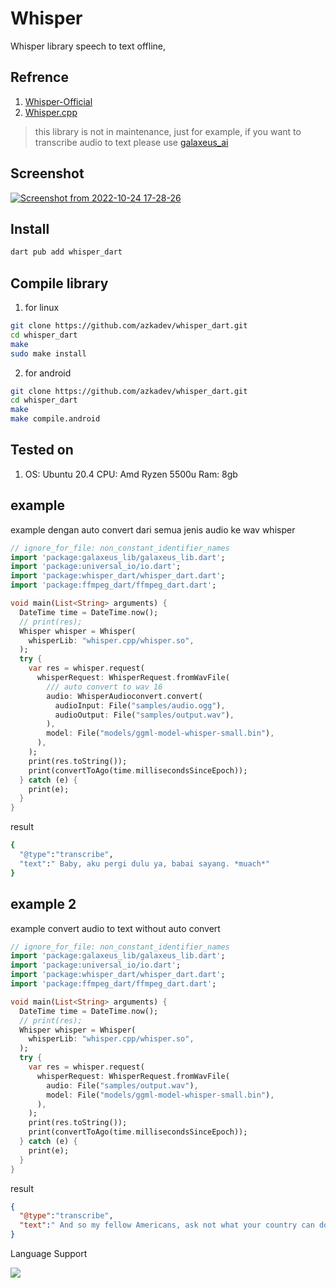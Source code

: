 # Whisper

Whisper library speech to text offline, 

## Refrence
1. [Whisper-Official](https://github.com/openai/whisper)
2. [Whisper.cpp](https://github.com/ggerganov/whisper.cpp)

> this library is not in maintenance, just for example, if you want to transcribe audio to text please use [galaxeus_ai](https://github.com/galaxeus/galaxeus-ai)

## Screenshot

[![Screenshot from 2022-10-24 17-28-26](https://user-images.githubusercontent.com/82513502/197506276-acd71547-5062-47c0-908c-95d3ed00b092.png)](https://www.youtube.com/watch?v=qQWPE3EvOS0)



## Install

```bash
dart pub add whisper_dart
```

## Compile library

1. for linux
```bash
git clone https://github.com/azkadev/whisper_dart.git
cd whisper_dart
make
sudo make install
```

2. for android
```bash
git clone https://github.com/azkadev/whisper_dart.git
cd whisper_dart
make
make compile.android
```

## Tested on
1. OS: Ubuntu 20.4
   CPU: Amd Ryzen 5500u
   Ram: 8gb

## example
example dengan auto convert dari semua jenis audio ke wav whisper

```dart
// ignore_for_file: non_constant_identifier_names
import 'package:galaxeus_lib/galaxeus_lib.dart';
import 'package:universal_io/io.dart';
import 'package:whisper_dart/whisper_dart.dart';
import 'package:ffmpeg_dart/ffmpeg_dart.dart';

void main(List<String> arguments) {
  DateTime time = DateTime.now(); 
  // print(res);
  Whisper whisper = Whisper(
    whisperLib: "whisper.cpp/whisper.so",
  );
  try {
    var res = whisper.request(
      whisperRequest: WhisperRequest.fromWavFile(
        /// auto convert to wav 16 
        audio: WhisperAudioconvert.convert(
          audioInput: File("samples/audio.ogg"),
          audioOutput: File("samples/output.wav"),
        ),
        model: File("models/ggml-model-whisper-small.bin"),
      ),
    );
    print(res.toString());
    print(convertToAgo(time.millisecondsSinceEpoch));
  } catch (e) {
    print(e);
  }
}
```
result
```bash
{
  "@type":"transcribe",
  "text":" Baby, aku pergi dulu ya, babai sayang. *muach*"
}
```

## example 2

example convert audio to text without auto convert
```dart
// ignore_for_file: non_constant_identifier_names
import 'package:galaxeus_lib/galaxeus_lib.dart';
import 'package:universal_io/io.dart';
import 'package:whisper_dart/whisper_dart.dart';
import 'package:ffmpeg_dart/ffmpeg_dart.dart';

void main(List<String> arguments) {
  DateTime time = DateTime.now(); 
  // print(res);
  Whisper whisper = Whisper(
    whisperLib: "whisper.cpp/whisper.so",
  );
  try {
    var res = whisper.request(
      whisperRequest: WhisperRequest.fromWavFile(
        audio: File("samples/output.wav"),
        model: File("models/ggml-model-whisper-small.bin"),
      ),
    );
    print(res.toString());
    print(convertToAgo(time.millisecondsSinceEpoch));
  } catch (e) {
    print(e);
  }
}
```

result
```json
{
  "@type":"transcribe",
  "text":" And so my fellow Americans, ask not what your country can do for you, ask what you can do for your country."
}
```

Language Support 

![](https://github.com/openai/whisper/raw/main/language-breakdown.svg)
